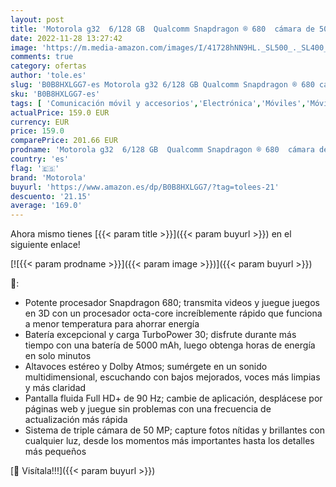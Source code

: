 ```yaml
---
layout: post
title: 'Motorola g32  6/128 GB  Qualcomm Snapdragon ® 680  cámara de 50 MP  Android 12. Pantalla FHD+ de 6 5"  frecuencia de actualización de 90 Hz  batería de 5000 mAh  Dual SIM  Gris  Versión ES/PT '
date: 2022-11-28 13:27:42
image: 'https://m.media-amazon.com/images/I/41728hNN9HL._SL500_._SL400_.jpg'
comments: true
category: ofertas
author: 'tole.es'
slug: 'B0B8HXLGG7-es Motorola g32 6/128 GB Qualcomm Snapdragon ® 680 cámara de...'
sku: 'B0B8HXLGG7-es'
tags: [ 'Comunicación móvil y accesorios','Electrónica','Móviles','Móviles y smartphones libres','android','motorola','🇪🇸', ]
actualPrice: 159.0 EUR
currency: EUR
price: 159.0
comparePrice: 201.66 EUR
prodname: 'Motorola g32  6/128 GB  Qualcomm Snapdragon ® 680  cámara de 50 MP  Android 12. Pantalla FHD+ de 6 5"  frecuencia de actualización de 90 Hz  batería de 5000 mAh  Dual SIM  Gris  Versión ES/PT '
country: 'es'
flag: '🇪🇸'
brand: 'Motorola'
buyurl: 'https://www.amazon.es/dp/B0B8HXLGG7/?tag=tolees-21'
descuento: '21.15'
average: '169.0'
---
```


Ahora mismo tienes [{{< param title >}}]({{< param buyurl >}}) en el siguiente enlace!

[![{{< param prodname >}}]({{< param image >}})]({{< param buyurl >}})

🔎:

- Potente procesador Snapdragon 680; transmita videos y juegue juegos en 3D con un procesador octa-core increíblemente rápido que funciona a menor temperatura para ahorrar energía
- Batería excepcional y carga TurboPower 30; disfrute durante más tiempo con una batería de 5000 mAh, luego obtenga horas de energía en solo minutos
- Altavoces estéreo y Dolby Atmos; sumérgete en un sonido multidimensional, escuchando con bajos mejorados, voces más limpias y más claridad
- Pantalla fluida Full HD+ de 90 Hz; cambie de aplicación, desplácese por páginas web y juegue sin problemas con una frecuencia de actualización más rápida
- Sistema de triple cámara de 50 MP; capture fotos nítidas y brillantes con cualquier luz, desde los momentos más importantes hasta los detalles más pequeños

[🛒 Visítala!!!]({{< param buyurl >}})
